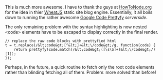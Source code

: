 This is much more awesome. I have to thank the guys at [HowToNode.org](http://howtonode.org) for the idea in thier [WheatJS](http://github.com/creationix/wheat) static site blog engine. Essentially, it all boils down to running the rather awesome [Google Code Prettyfy](http://code.google.com/p/google-code-prettify/) _serverside_.

The only remaining problem with the syntax highlighting is now nested &lt;code&gt; elements have to be escaped to display correctly in the final render. 

```
// replace the raw code blocks with prettyfied html
t = t.replace(/&lt;code&gt;[^&lt;]+&lt;\/code&gt;/g, function(code) {
    return prettyfy(code.match(/&lt;code&gt;([\s\S]+)&lt;\/code&gt;/)[1]);
});    
```

Perhaps, in the future, a quick routine to fetch only the root code elements rather than blinding fetching all of them. Problem: more solved than before! 